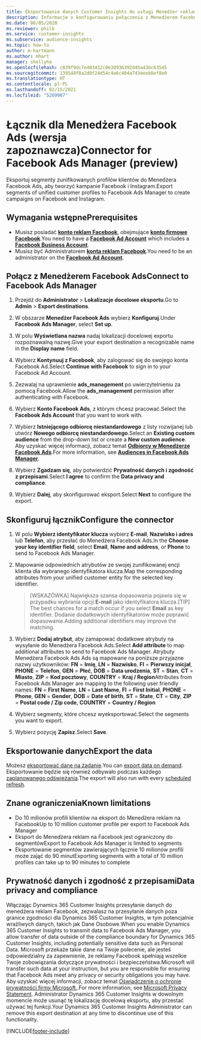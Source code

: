 ```yaml
---
title: Eksportowanie danych Customer Insights do usługi Menedżer reklam Facebook
description: Informacje o konfigurowaniu połączenia z Menedżerem Facebook Ads.
ms.date: 06/05/2020
ms.reviewer: philk
ms.service: customer-insights
ms.subservice: audience-insights
ms.topic: how-to
author: m-hartmann
ms.author: mhart
manager: shellyha
ms.openlocfilehash: c839f9dc7e403412c0e3d936392d45a43bc63545
ms.sourcegitcommit: 139548f8a2d0f24d54c4a6c404a743eeeb8ef8e0
ms.translationtype: HT
ms.contentlocale: pl-PL
ms.lasthandoff: 02/15/2021
ms.locfileid: "5269987"
---
```

# <a name="connector-for-facebook-ads-manager-preview"></a><span data-ttu-id="b23c6-103">Łącznik dla Menedżera Facebook Ads (wersja zapoznawcza)</span><span class="sxs-lookup"><span data-stu-id="b23c6-103">Connector for Facebook Ads Manager (preview)</span></span>

<span data-ttu-id="b23c6-104">Eksportuj segmenty zunifikowanych profilów klientów do Menedżera Facebook Ads, aby tworzyć kampanie Facebook i Instagram.</span><span class="sxs-lookup"><span data-stu-id="b23c6-104">Export segments of unified customer profiles to Facebook Ads Manager to create campaigns on Facebook and Instagram.</span></span>

## <a name="prerequisites"></a><span data-ttu-id="b23c6-105">Wymagania wstępne</span><span class="sxs-lookup"><span data-stu-id="b23c6-105">Prerequisites</span></span>

- <span data-ttu-id="b23c6-106">Musisz posiadać [**konto reklam Facebook**](https://www.facebook.com/business/learn/lessons/step-by-step-ads-manager-account), obejmujące [**konto firmowe Facebook**](https://business.facebook.com/).</span><span class="sxs-lookup"><span data-stu-id="b23c6-106">You need to have a [**Facebook Ad Account**](https://www.facebook.com/business/learn/lessons/step-by-step-ads-manager-account) which includes a [**Facebook Business Account**](https://business.facebook.com/).</span></span>
- <span data-ttu-id="b23c6-107">Musisz być Administratorem [**konta reklam Facebook**](https://www.facebook.com/business/learn/lessons/step-by-step-ads-manager-account).</span><span class="sxs-lookup"><span data-stu-id="b23c6-107">You need to be an administrator on the [**Facebook Ad Account**](https://www.facebook.com/business/learn/lessons/step-by-step-ads-manager-account).</span></span>

## <a name="connect-to-facebook-ads-manager"></a><span data-ttu-id="b23c6-108">Połącz z Menedżerem Facebook Ads</span><span class="sxs-lookup"><span data-stu-id="b23c6-108">Connect to Facebook Ads Manager</span></span>

1. <span data-ttu-id="b23c6-109">Przejdź do **Administrator** > **Lokalizacje docelowe eksportu**.</span><span class="sxs-lookup"><span data-stu-id="b23c6-109">Go to **Admin** > **Export destinations**.</span></span>

1. <span data-ttu-id="b23c6-110">W obszarze **Menedżer Facebook Ads** wybierz **Konfiguruj**.</span><span class="sxs-lookup"><span data-stu-id="b23c6-110">Under **Facebook Ads Manager**, select **Set up**.</span></span>

1. <span data-ttu-id="b23c6-111">W polu **Wyświetlana nazwa** nadaj lokalizacji docelowej exportu rozpoznawalną nazwę.</span><span class="sxs-lookup"><span data-stu-id="b23c6-111">Give your export destination a recognizable name in the **Display name** field.</span></span>

1. <span data-ttu-id="b23c6-112">Wybierz **Kontynuuj z Facebook**, aby zalogować się do swojego konta Facebook Ad.</span><span class="sxs-lookup"><span data-stu-id="b23c6-112">Select **Continue with Facebook** to sign in to your Facebook Ad Account.</span></span>

1. <span data-ttu-id="b23c6-113">Zezwalaj na uprawnienie **ads_management** po uwierzytelnieniu za pomocą Facebook.</span><span class="sxs-lookup"><span data-stu-id="b23c6-113">Allow the **ads_management** permission after authenticating with Facebook.</span></span>

1. <span data-ttu-id="b23c6-114">Wybierz **Konto Facebook Ads**, z którym chcesz pracować.</span><span class="sxs-lookup"><span data-stu-id="b23c6-114">Select the **Facebook Ads Account** that you want to work with.</span></span>

1. <span data-ttu-id="b23c6-115">Wybierz **Istniejącego odbiorcę niestandardowego** z listy rozwijanej lub utwórz **Nowego odbiorcę niestandardowego**.</span><span class="sxs-lookup"><span data-stu-id="b23c6-115">Select an **Existing custom audience** from the drop-down list or create a **New custom audience**.</span></span> <span data-ttu-id="b23c6-116">Aby uzyskać więcej informacji, zobacz temat [**Odbiorcy w Menedżerze Facebook Ads**](https://www.facebook.com/business/help/744354708981227?id=2469097953376494).</span><span class="sxs-lookup"><span data-stu-id="b23c6-116">For more information, see [**Audiences in Facebook Ads Manager**](https://www.facebook.com/business/help/744354708981227?id=2469097953376494).</span></span>

1. <span data-ttu-id="b23c6-117">Wybierz **Zgadzam się**, aby potwierdzić **Prywatność danych i zgodność z przepisami**.</span><span class="sxs-lookup"><span data-stu-id="b23c6-117">Select **I agree** to confirm the **Data privacy and compliance**.</span></span>

1. <span data-ttu-id="b23c6-118">Wybierz **Dalej**, aby skonfigurować eksport.</span><span class="sxs-lookup"><span data-stu-id="b23c6-118">Select **Next** to configure the export.</span></span>

## <a name="configure-the-connector"></a><span data-ttu-id="b23c6-119">Skonfiguruj łącznik</span><span class="sxs-lookup"><span data-stu-id="b23c6-119">Configure the connector</span></span>

1. <span data-ttu-id="b23c6-120">W polu **Wybierz identyfikator klucza** wybierz **E-mail**, **Nazwisko i adres** lub **Telefon**, aby przesłać do Menedżera Facebook Ads.</span><span class="sxs-lookup"><span data-stu-id="b23c6-120">In the **Choose your key identifier field**, select **Email**, **Name and address**, or **Phone** to send to Facebook Ads Manager.</span></span>

1. <span data-ttu-id="b23c6-121">Mapowanie odpowiednich atrybutów ze swojej zunifikowanej encji klienta dla wybranego identyfikatora klucza.</span><span class="sxs-lookup"><span data-stu-id="b23c6-121">Map the corresponding attributes from your unified customer entity for the selected key identifier.</span></span>
   > <span data-ttu-id="b23c6-122">[WSKAZÓWKA] Największa szansa dopasowania pojawia się w przypadku wybrania opcji **E-mail** jako identyfikatora klucza.</span><span class="sxs-lookup"><span data-stu-id="b23c6-122">[TIP] The best chances for a match occur if you select **Email** as key identifier.</span></span> <span data-ttu-id="b23c6-123">Dodanie dodatkowych identyfikatorów może poprawić dopasowanie.</span><span class="sxs-lookup"><span data-stu-id="b23c6-123">Adding additional identifiers may improve the matching.</span></span>

1. <span data-ttu-id="b23c6-124">Wybierz **Dodaj atrybut**, aby zamapować dodatkowe atrybuty na wysyłanie do Menedżera Facebook Ads.</span><span class="sxs-lookup"><span data-stu-id="b23c6-124">Select **Add attribute** to map additional attributes to send to Facebook Ads Manager.</span></span> <span data-ttu-id="b23c6-125">Atrybuty Menedżera Facebook Ads Ads są mapowane na poniższe przyjazne nazwy użytkowników: **FN** = **Imię**, **LN** = **Nazwisko**, **FI** = **Pierwszy inicjał**, **PHONE** = **Telefon**, **GEN** = **Płeć**, **DOB** = **Data urodzenia**, **ST** = **Stan**, **CT** = **Miasto**, **ZIP** = **Kod pocztowy**, **COUNTRY** = **Kraj / Region**</span><span class="sxs-lookup"><span data-stu-id="b23c6-125">Attributes from Facebook Ads Manager are mapping to the following user friendly names: **FN** = **First Name**, **LN** = **Last Name**, **FI** = **First Initial**, **PHONE** = **Phone**, **GEN** = **Gender**, **DOB** = **Date of birth**, **ST** = **State**, **CT** = **City**, **ZIP** = **Postal code / Zip code**, **COUNTRY** = **Country / Region**</span></span>

1. <span data-ttu-id="b23c6-126">Wybierz segmenty, które chcesz wyeksportować.</span><span class="sxs-lookup"><span data-stu-id="b23c6-126">Select the segments you want to export.</span></span>

1. <span data-ttu-id="b23c6-127">Wybierz pozycję **Zapisz**.</span><span class="sxs-lookup"><span data-stu-id="b23c6-127">Select **Save**.</span></span>

## <a name="export-the-data"></a><span data-ttu-id="b23c6-128">Eksportowanie danych</span><span class="sxs-lookup"><span data-stu-id="b23c6-128">Export the data</span></span>

<span data-ttu-id="b23c6-129">Możesz [eksportować dane na żądanie](export-destinations.md).</span><span class="sxs-lookup"><span data-stu-id="b23c6-129">You can [export data on demand](export-destinations.md).</span></span> <span data-ttu-id="b23c6-130">Eksportowanie będzie się również odbywało podczas każdego [zaplanowanego odświeżania](system.md#schedule-tab).</span><span class="sxs-lookup"><span data-stu-id="b23c6-130">The export will also run with every [scheduled refresh](system.md#schedule-tab).</span></span>

## <a name="known-limitations"></a><span data-ttu-id="b23c6-131">Znane ograniczenia</span><span class="sxs-lookup"><span data-stu-id="b23c6-131">Known limitations</span></span>

- <span data-ttu-id="b23c6-132">Do 10 milionów profili klientów na eksport do Menedżera reklam na Facebook</span><span class="sxs-lookup"><span data-stu-id="b23c6-132">Up to 10 million customer profile per export to Facebook Ads Manager</span></span> 
- <span data-ttu-id="b23c6-133">Eksport do Menedżera reklam na Facebook jest ograniczony do segmentów</span><span class="sxs-lookup"><span data-stu-id="b23c6-133">Export to Facebook Ads Manager is limited to segments</span></span>
- <span data-ttu-id="b23c6-134">Eksportowanie segmentów zawierających łącznie 10 milionów profili może zająć do 90 minut</span><span class="sxs-lookup"><span data-stu-id="b23c6-134">Exporting segments with a total of 10 million profiles can take up to 90 minutes to complete</span></span>

## <a name="data-privacy-and-compliance"></a><span data-ttu-id="b23c6-135">Prywatność danych i zgodność z przepisami</span><span class="sxs-lookup"><span data-stu-id="b23c6-135">Data privacy and compliance</span></span>

<span data-ttu-id="b23c6-136">Włączając Dynamics 365 Customer Insights przesyłanie danych do menedżera reklam Facebook, zezwalasz na przesyłanie danych poza granice zgodności dla Dynamics 365 Customer Insights, w tym potencjalnie wrażliwych danych, takich jak Dane Osobowe.</span><span class="sxs-lookup"><span data-stu-id="b23c6-136">When you enable Dynamics 365 Customer Insights to transmit data to Facebook Ads Manager, you allow transfer of data outside of the compliance boundary for Dynamics 365 Customer Insights, including potentially sensitive data such as Personal Data.</span></span> <span data-ttu-id="b23c6-137">Microsoft przekaże takie dane na Twoje polecenie, ale jesteś odpowiedzialny za zapewnienie, że reklamy Facebook spełniają wszelkie Twoje zobowiązania dotyczące prywatności i bezpieczeństwa.</span><span class="sxs-lookup"><span data-stu-id="b23c6-137">Microsoft will transfer such data at your instruction, but you are responsible for ensuring that Facebook Ads meet any privacy or security obligations you may have.</span></span> <span data-ttu-id="b23c6-138">Aby uzyskać więcej informacji, zobacz temat [Oświadczenie o ochronie prywatności firmy Microsoft.](https://go.microsoft.com/fwlink/?linkid=396732).</span><span class="sxs-lookup"><span data-stu-id="b23c6-138">For more information, see [Microsoft Privacy Statement](https://go.microsoft.com/fwlink/?linkid=396732).</span></span>
<span data-ttu-id="b23c6-139">Administrator Dynamics 365 Customer Insights w dowolnym momencie może usunąć tę lokalizację docelową eksportu, aby przestać używać tej funkcji.</span><span class="sxs-lookup"><span data-stu-id="b23c6-139">Your Dynamics 365 Customer Insights Administrator can remove this export destination at any time to discontinue use of this functionality.</span></span>


[!INCLUDE[footer-include](../includes/footer-banner.md)]